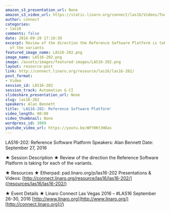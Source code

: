 ```yaml
---
amazon_s3_presentation_url: None
amazon_s3_video_url: https://static.linaro.org/connect/las16/Videos/Tuesday/LAS16-202%20Reference%20Software%20Platform.mp4
author: connect
categories:
- las16
comments: false
date: 2016-09-20 17:10:39
excerpt: Review of the direction the Reference Software Platform is taking for each
  of the variants
featured_image_name: LAS16-202.png
image_name: LAS16-202.png
image: /assets/images/featured-images/LAS16-202.png
layout: resource-post
link: http://connect.linaro.org/resource/las16/las16-202/
post_format:
- Video
session_id: LAS16-202
session_track: Automation & CI
slideshare_presentation_url: None
slug: las16-202
speakers: Alan Bennett
title: 'LAS16-202: Reference Software Platform'
video_length: 00:00
video_thumbnail: None
wordpress_id: 3809
youtube_video_url: https://youtu.be/WFY0Kt3HDas
---
```


LAS16-202: Reference Software Platform
Speakers: Alan Bennett
Date: September 27, 2016

★ Session Description ★
Review of the direction the Reference Software Platform is taking for each of the variants.

★ Resources ★
Etherpad: pad.linaro.org/p/las16-202
Presentations & Videos: [http://connect.linaro.org/resource/las16/las16-202/](/resources/las16/las16-202/)

★ Event Details ★
Linaro Connect Las Vegas 2016 – #LAS16
September 26-30, 2016
[http://www.linaro.org](http://www.linaro.org/)
[http://connect.linaro.org](/)